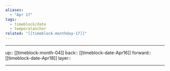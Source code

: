 ```yaml
---
aliases:
  - "Apr 17"
tags:
  - timeblock/date
  - temporalanchor
related: "[[timeblock-monthday-17]]"
---
```




***

up:: [[timeblock-month-04]]
back:: [[timeblock-date-Apr16]]
forward:: [[timeblock-date-Apr18]]
layer:: 

***
